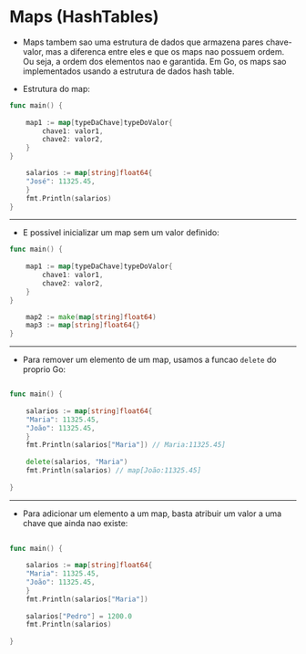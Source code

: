 # Maps (HashTables)

- Maps tambem sao uma estrutura de dados que armazena pares chave-valor, mas a diferenca entre eles e que os maps nao possuem ordem. Ou seja, a ordem dos elementos nao e garantida. Em Go, os maps sao implementados usando a estrutura de dados hash table.

- Estrutura do map:

```go
func main() {
	
	map1 := map[typeDaChave]typeDoValor{
        chave1: valor1,
        chave2: valor2,
    }
}

    salarios := map[string]float64{
    "José": 11325.45,
    }
    fmt.Println(salarios)
}
```

-------

- E possivel inicializar um map sem um valor definido:

```go
func main() {
	
	map1 := map[typeDaChave]typeDoValor{
        chave1: valor1,
        chave2: valor2,
    }
}

    map2 := make(map[string]float64)
	map3 := map[string]float64{}
}
```


-------
- Para remover um elemento de um map, usamos a funcao `delete` do proprio Go:

```go

func main() {
	
    salarios := map[string]float64{
    "Maria": 11325.45,
	"João": 11325.45,
    }
    fmt.Println(salarios["Maria"]) // Maria:11325.45]
	
	delete(salarios, "Maria")
	fmt.Println(salarios) // map[João:11325.45]
	
}
```

-------

- Para adicionar um elemento a um map, basta atribuir um valor a uma chave que ainda nao existe:

```go
 
func main() {
    
    salarios := map[string]float64{
    "Maria": 11325.45,
    "João": 11325.45,
    }
    fmt.Println(salarios["Maria"]) 
    
    salarios["Pedro"] = 1200.0
    fmt.Println(salarios)
    
}
```